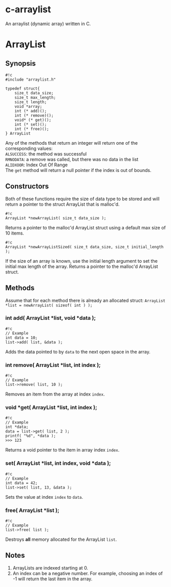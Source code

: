 c-arraylist
===========

An arraylist (dynamic array) written in C.

# ArrayList #

## Synopsis ##

```
#!c
#include "arraylist.h"

typedef struct{
    size_t data_size;
    size_t max_length;
    size_t length;
    void *array;
    int (* add)();
    int (* remove)();
    void* (* get)();
    int (* set)();    
    int (* free)();
} ArrayList
```

Any of the methods that return an integer will return one of the corresponding values:<br />
`ALSUCCESS`: the method was successful<br />
`RMNODATA`: a remove was called, but there was no data in the list<br />
`ALIDXOOR`: Index Out Of Range<br />
The `get` method will return a null pointer if the index is out of bounds.

## Constructors ##
Both of these functions require the size of data type to be stored and will return a pointer to the struct ArrayList that is malloc'd.

```
#!c
ArrayList *newArrayList( size_t data_size );
```
Returns a pointer to the malloc'd ArrayList struct using a default max size of 10 items.

```
#!c
ArrayList *newArrayListSized( size_t data_size, size_t initial_length );
```
If the size of an array is known, use the initial length argument to set the initial max length of the array. Returns a pointer to the malloc'd ArrayList struct.


## Methods ##
Assume that for each method there is already an allocated struct: 
```ArrayList *list = newArrayList( sizeof( int ) );```

### int add( ArrayList *list, void *data ); ###
```
#!c
// Example
int data = 10;
list->add( list, &data );
```
Adds the data pointed to by ```data``` to the next open space in the array.

### int remove( ArrayList *list, int index ); ###
```
#!c
// Example
list->remove( list, 10 );
```
Removes an item from the array at index `index`.

### void \*get( ArrayList *list, int index ); ###
```
#!c
// Example
int *data;
data = list->get( list, 2 );
printf( "%d", *data );
>>> 123
```
Returns a void pointer to the item in array index ```index```.

### set( ArrayList *list, int index, void *data ); ###
```
#!c
// Example
int data = 42;
list->set( list, 13, &data );
```
Sets the value at index ```index``` to ```data```.

### free( ArrayList *list ); ###
```
#!c
// Example
list->free( list );
```
Destroys **all** memory allocated for the ArrayList `list`.

## Notes ##
1. ArrayLists are indexed starting at 0.
2. An index can be a negative number. For example, choosing an index of -1 will return the last item in the array.
